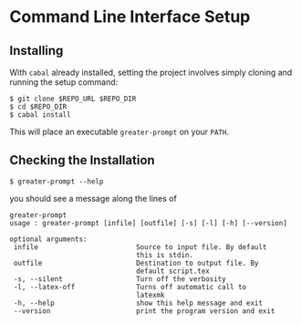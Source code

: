 Command Line Interface Setup
============================

## Installing

With `cabal` already installed, setting the project involves simply cloning and
running the setup command:

```
$ git clone $REPO_URL $REPO_DIR
$ cd $REPO_DIR
$ cabal install
```

This will place an executable `greater-prompt` on your `PATH`.

## Checking the Installation

```
$ greater-prompt --help
```

you should see a message along the lines of

```
greater-prompt
usage : greater-prompt [infile] [outfile] [-s] [-l] [-h] [--version]

optional arguments:
 infile                        Source to input file. By default
                               this is stdin.
 outfile                       Destination to output file. By
                               default script.tex
 -s, --silent                  Turn off the verbosity
 -l, --latex-off               Turns off automatic call to
                               latexmk
 -h, --help                    show this help message and exit
 --version                     print the program version and exit
```
